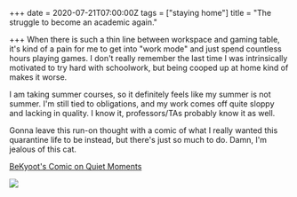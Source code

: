 +++
date = 2020-07-21T07:00:00Z
tags = ["staying home"]
title = "The struggle to become an academic again."

+++
When there is such a thin line between workspace and gaming table, it's kind of a pain for me to get into "work mode" and just spend countless hours playing games. <!--more-->I don't really remember the last time I was intrinsically motivated to try hard with schoolwork, but being cooped up at home kind of makes it worse.

I am taking summer courses, so it definitely feels like my summer is not summer. I'm still tied to obligations, and my work comes off quite sloppy and lacking in quality. I know it, professors/TAs probably know it as well.

Gonna leave this run-on thought with a comic of what I really wanted this quarantine life to be instead, but there's just so much to do. Damn, I'm jealous of this cat.

[BeKyoot's Comic on Quiet Moments](https://bekyoot.com/comic/quiet-mo-ments/)

![](https://bekyoot.com/wp-content/uploads/2020/07/Webcomic-Quiet-Moments-1200x1388.png)